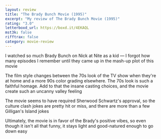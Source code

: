 ```yaml
---
layout: review
title: "The Brady Bunch Movie (1995)"
excerpt: "My review of The Brady Bunch Movie (1995)"
rating: "3.0"
letterboxd_url: https://boxd.it/4EKAQL
mst3k: false
rifftrax: false
category: movie-review
---
```


I watched so much Brady Bunch on Nick at Nite as a kid — I forgot how many episodes I remember until they came up in the mash-up plot of this movie

The film style changes between the 70s look of the TV show when they're at home and a more 90s color grading elsewhere. The 70s look is such a faithful homage. Add to that the insane casting choices, and the movie create such an uncanny valley feeling

The movie seems to have required Sherwood Schwartz's approval, so the culture clash jokes are pretty hit or miss, and there are more than a few Gilligan's Island jokes

Ultimately, the movie is in favor of the Brady's positive vibes, so even though it isn't all that funny, it stays light and good-natured enough to go down easy
